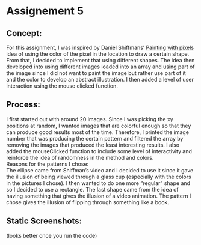 # Assignement 5
## Concept:

For this assignment, I was inspired by Daniel Shiffmans’ [Painting with pixels](https://www.youtube.com/watch?v=NbX3RnlAyGU) idea of using the color of the pixel in the location to draw a certain shape. From that, I decided to implement that using different shapes. The idea then developed into using different images loaded into an array and using part of the image since I did not want to paint the image but rather use part of it and the color to develop an abstract illustration. I then added a level of user interaction using the mouse clicked function. 

## Process:

I first started out with around 20 images. Since I was picking the xy positions at random, I wanted images that are colorful enough so that they can produce good results most of the time. Therefore, I printed the image number that was producing the certain pattern and filtered the array by removing the images that produced the least interesting results. I also added the mouseClicked function to include some level of interactivity and reinforce the idea of  randomness in the method and colors. </br>
Reasons for the patterns I chose: </br> 
The ellipse came from Shiffman’s video and I decided to use it since it gave the illusion of being viewed through a glass cup (especially with the colors in the pictures I chose). I then wanted to do one more “regular” shape and so I decided to use a rectangle. The last shape came from the idea of having something that gives the illusion of a video animation. The pattern I chose gives the illusion of flipping through something like a book. 

## Static Screenshots: 

(looks better once you run the code) </br> 


